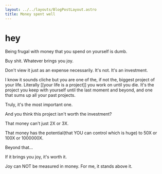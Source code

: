 ```yaml
---
layout: ../../layouts/BlogPostLayout.astro
title: Money spent well
---
```


# hey

Being frugal with money that you spend on yourself is dumb.

Buy shit. Whatever brings you joy.

Don't view it just as an expense necessarily. It's not. It's an investment.

I know it sounds cliche but you are one of the, if not the, biggest project of your life. Literally [[your life is a project]] you work on until you die. It's the project you keep with yourself until the last moment and beyond, and one that sums up all your past projects.

Truly, it's the most important one.

And you think this project isn't worth the investment?

That money can't just 2X or 3X.

That money has the potential(that YOU can control which is huge) to 50X or 100X or 1000000X.

Beyond that...

If it brings you joy, it's worth it.

Joy can NOT be measured in money. For me, it stands above it.
